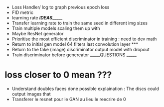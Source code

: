 - Loss Handler/ log to graph previous epoch loss
- FID metric
- learning rate
_____IDEAS__________
- Transfer learning rate to train the same seed in different img sizes 
- Train multiple models scaling them up with 
- Maybe ResNet generator
- Prioritise the most efficient discriminator in training : need to dev math
- Return to initial gen model 64 filters last convolution layer ***
- Return to the fake (image) discriminator output model with dropout
- Train discriminator before genereator
_____QUESTIONS _____
# loss closer to 0 mean ???
- Understand doubles faces done
possible explaination : The discs could output images that 
- Transferer le resnet pour le GAN au lieu le reecrire de 0